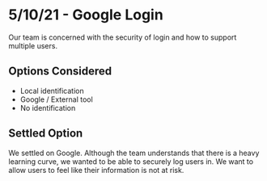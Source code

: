 # 5/10/21 - Google Login

Our team is concerned with the security of login and how to support multiple users. 

## Options Considered
- Local identification
- Google / External tool
- No identification


## Settled Option
We settled on Google. Although the team understands that there is a heavy learning curve, we wanted to be able to securely log users in. We want to allow users to feel like their information is not at risk. 

